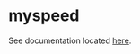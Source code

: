 # myspeed

See documentation located [here][1].

[1]: <https://nicholaswilde.io/homelab/apps/myspeed/>
